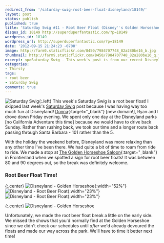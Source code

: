 ```yaml
---
redirect_from: '/saturday-swig-root-beer-float-disneyland/18149/'
layout: post
status: publish
published: true
title: 'Saturday Swig #11 - Root Beer Float (Disney''s Golden Horseshoe)'
disqus_id: 18149 http://superduperfantastic.com/?p=18149
wordpress_id: 18149
wordpress_url: http://superduperfantastic.com/?p=18149
date: '2012-09-15 21:24:23 -0700'
image: http://farm9.staticflickr.com/8450/7984707748_82a280be16_b.jpg
thumbnail: http://farm9.staticflickr.com/8450/7984707748_82a280be16_q.jpg
excerpt: <p>Saturday Swig - This week's post is from our recent Disneyland trip. Enjoying a root beer float at Disneyland's Golden Horseshoe Saloon in Frontierland!</p>
categories:
- Thirsty
tags:
- root beer
- Saturday Swig
comments: true
---
```

![Saturday Swig](http://farm8.staticflickr.com/7240/7322171030_0166725d1c_o.png){:.left} This week's Saturday Swig is a root beer float! I skipped last week's [Saturday Swig](http://superduperfantastic.com/tag/saturday-swig/ "Saturday Swig") post because I was having way too much fun at Disneyland! [Donna](http://donnasaur.us "Donnasaur"){:target="_blank"} [new domain!], Ryan and I drove down Friday evening. We spent only one day at the Disneyland parks [no California Adventure this time] because we would have to drive back Sunday. Rather than rushing back, we took our time and a longer route back passing through Santa Barbara - 101 rather than the 5\.

With the holiday the weekend before, Disneyland was more relaxing than any other time I've been there. We had quite a bit of time to roam from ride to ride. We made a stop at [The Golden Horseshoe Saloon](http://en.wikipedia.org/wiki/Golden_Horseshoe_Revue#The_Golden_Horseshoe_Revue "The Golden Horseshoe Saloon"){:target="_blank"} in Frontierland when we spotted a sign for root beer floats! It was between 80 and 90 degrees out, so the break was definitely welcome.

### Root Beer Float Time!

{:.center}
![Disneyland - Golden Horseshoe](http://farm9.staticflickr.com/8450/7984707748_82a280be16.jpg){:width="52%"} ![Disneyland - Root Beer Float](http://farm9.staticflickr.com/8444/7984702209_d131b0e622.jpg){:width="23%"} ![Disneyland - Root Beer Float](http://farm9.staticflickr.com/8305/7984701873_475c073e2a.jpg){:width="23%"} 

{:.center}
![Disneyland - Golden Horseshoe](http://farm9.staticflickr.com/8459/7984700431_42dcdd55c7_b.jpg)

Unfortunately, we made the root beer float break a little on the early side. We missed the shows that you'd normally find at the Golden Horseshoe since we didn't check our schedules until _after_ we'd already devoured the floats and made our way across the park. We'll have to time it better next time!